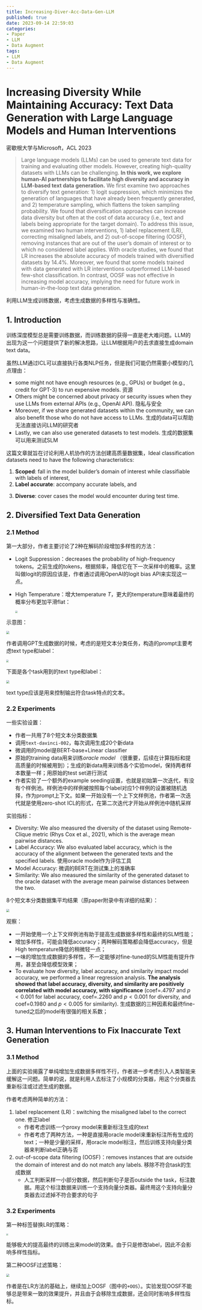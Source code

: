 ```yaml
---
title: Increasing-Diver-Acc-Data-Gen-LLM
published: true
date: 2023-09-14 22:59:03
categories:
- Paper
- LLM
- Data Augment
tags:
- LLM
- Data Augment
---
```


# Increasing Diversity While Maintaining Accuracy: Text Data Generation with Large Language Models and Human Interventions

密歇根大学与Microsoft，ACL 2023

> Large language models (LLMs) can be used to generate text data for training and evaluating other models. However, creating high-quality datasets with LLMs can be challenging. **In this work, we explore human-AI partnerships to facilitate high diversity and accuracy in LLM-based text data generation.** We first examine two approaches to diversify text generation: 1) logit suppression, which minimizes the generation of languages that have already been frequently generated, and 2) temperature sampling, which flattens the token sampling probability. We found that diversification approaches can increase data diversity but often at the cost of data accuracy (i.e., text and labels being appropriate for the target domain). To address this issue, we examined two human interventions, 1) label replacement (LR), correcting misaligned labels, and 2) out-of-scope filtering (OOSF), removing instances that are out of the user’s domain of interest or to which no considered label applies. With oracle studies, we found that LR increases the absolute accuracy of models trained with diversified datasets by 14.4%. Moreover, we found that some models trained with data generated with LR interventions outperformed LLM-based few-shot classification. In contrast, OOSF was not effective in increasing model accuracy, implying the need for future work in human-in-the-loop text data generation.

利用LLM生成训练数据，考虑生成数据的多样性与准确性。

<!--more-->

## 1. Introduction

训练深度模型总是需要训练数据，而训练数据的获得一直是老大难问题。LLM的出现为这一个问题提供了新的解决思路，让LLM根据用户的去求直接生成domain text data。

虽然LLM通过ICL可以直接执行各类NLP任务，但是我们可能仍然需要小模型的几点理由：

- some might not have enough resources (e.g., GPUs) or budget (e.g., credit for GPT-3) to run expensive models. 资源
- Others might be concerned about privacy or security issues when they use LLMs from external APIs (e.g., OpenAI API). 隐私与安全
- Moreover, if we share generated datasets within the community, we can also benefit those who do not have access to LLMs. 生成的data可以帮助无法直接访问LLM的研究者
- Lastly, we can also use generated datasets to test models. 生成的数据集可以用来测试SLM

这篇文章就旨在讨论利用人机协作的方法创建高质量数据集，Ideal classification datasets need to have the following characteristics: 

1. **Scoped**: fall in the model builder’s domain of interest while classifiable with labels of interest, 
2. **Label accurate**: accompany accurate labels, and 

3) **Diverse**: cover cases the model would encounter during test time.

## 2. Diversified Text Data Generation

### 2.1 Method

第一大部分，作者主要讨论了2种在解码阶段增加多样性的方法：

- Logit Suppression：decreases the probability of high-frequency tokens。之前生成的tokens，根据频率，降低它在下一次采样中的概率。这里叫做logit的原因应该是，作者通过调用OpenAI的logit bias API来实现这一点。

- High Temperature：增大temperature $T$，更大的temperature意味着最终的概率分布更加平滑flat：

  <img src="https://lxy-blog-pics.oss-cn-beijing.aliyuncs.com/asssets/image-20230914230956172.png"   style="zoom:40%;" />

示意图：

<img src="https://lxy-blog-pics.oss-cn-beijing.aliyuncs.com/asssets/image-20230914231021977.png"   style="zoom:50%;" />

作者调用GPT生成数据的时候，考虑的是短文本分类任务，构造的prompt主要考虑text type和label：

<img src="https://lxy-blog-pics.oss-cn-beijing.aliyuncs.com/asssets/image-20230914231203885.png"   style="zoom:40%;" />

下面是各个task用到的text type和label：

<img src="https://lxy-blog-pics.oss-cn-beijing.aliyuncs.com/asssets/image-20230914231253525.png"   style="zoom:50%;" />

text type应该是用来控制输出符合task特点的文本。

### 2.2 Experiments

一些实验设置：

- 作者一共用了8个短文本分类数据集
- 调用`text-davinci-002`，每次调用生成20个新data
- 微调用的model是BERT-base+Linear classifier
- 原始的training data用来训练*oracle model* （很重要，后续在计算指标和提高质量的时候被用到）；生成的新data用来训练各个实验model，保持两者样本数量一样；用原始的test set进行测试
- 作者实验了一个额外的example seeding设置，也就是初始第一次迭代，有没有个样例池。样例池中的样例被按照每个label对应1个样例的设置被随机选择，作为prompt上下文。如果一开始没有一个上下文样例池，作者第一次迭代就是使用zero-shot ICL的形式，在第二次迭代才开始从样例池中随机采样

实验指标：

- Diversity: We also measured the diversity of the dataset using Remote-Clique metric (Rhys Cox et al., 2021), which is the average mean pairwise distances.
- Label Accuracy: We also evaluated label accuracy, which is the accuracy of the alignment between the generated texts and the specified labels. 使用oracle model作为评估工具
- Model Accuracy: 微调的BERT在测试集上的准确率
- Similarity: We also measured the similarity of the generated dataset to the oracle dataset with the average mean pairwise distances between the two.

8个短文本分类数据集平均结果（原paper附录中有详细的结果）：

<img src="https://lxy-blog-pics.oss-cn-beijing.aliyuncs.com/asssets/image-20230914232216415.png"   style="zoom:50%;" />

观察：

- 一开始使用一个上下文样例池有助于提高生成数据多样性和最终的SLM性能；
- 增加多样性，可能会降低accuracy；两种解码策略都会降低accuracy，但是High temperature降低的稍微轻一点；
- 一味的增加生成数据的多样性，不一定能够对fine-tuned的SLM性能有提升作用，甚至会降低模型效果；
- To evaluate how diversity, label accuracy, and similarity impact model accuracy, we performed a linear regression analysis. **The analysis showed that label accuracy, diversity, and similarity are positively correlated with model accuracy, with significance** (coef=$.4797$ and $p<0.001$ for label accuracy, coef=$.2260$ and $p<0.001$ for diversity, and coef=$0.1980$ and $p<0.005$ for similarity). 生成数据的三种因素和最终fine-tuned之后的model有很强的相关系数；

## 3. Human Interventions to Fix Inaccurate Text Generation

### 3.1 Method

上面的实验揭露了单纯增加生成数据多样性不行，作者进一步考虑引入人类智能来缓解这一问题。简单的说，就是利用人去标注了小规模的分类器，用这个分类器去重新标注或过滤生成的数据。

作者考虑两种简单的方法：

1. label replacement (LR)：switching the misaligned label to the correct one. 修正label
   - 作者考虑训练一个proxy model来重新标注生成的text
   - 作者考虑了两种方法，一种是直接用oracle model来重新标注所有生成的text；一种是少量的采样，用oracle model标注，然后训练支持向量分类器来判断label正确与否
2. out-of-scope data filtering (OOSF)：removes instances that are outside the domain of interest and do not match any labels. 移除不符合task的生成数据
   - 人工判断采样一小部分数据，然后判断句子是否outside the task，标注数据。用这个标注数据来训练一个支持向量分类器。最终用这个支持向量分类器去过滤掉不符合要求的句子

### 3.2 Experiments

第一种标签替换LR的策略：

<img src="https://lxy-blog-pics.oss-cn-beijing.aliyuncs.com/asssets/image-20230914233552594.png"   style="zoom:30%;" />

能够极大的提高最终的训练出来model的效果。由于只是修改label，因此不会影响多样性指标。

第二种OOSF过滤策略：

<img src="https://lxy-blog-pics.oss-cn-beijing.aliyuncs.com/asssets/image-20230914233641751.png"   style="zoom:50%;" />

作者是在LR方法的基础上，继续加上OOSF（图中的`+OOS`）。实验发现OOSF不能够总是带来一致的效果提升，并且由于会移除生成数据，还会同时影响多样性指标。
